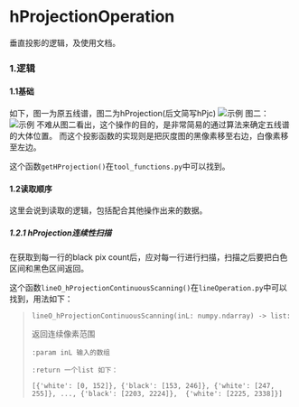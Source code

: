 # hProjectionOperation

垂直投影的逻辑，及使用文档。

### 1.逻辑

#### 1.1基础

如下，图一为原五线谱，图二为hProjection(后文简写hPjc)
![示例](https://foruda.gitee.com/images/1665837632184286024/41fd901f_10062986.png "test0.png")
图二：
![示例](https://foruda.gitee.com/images/1665837490950593627/117e6b50_10062986.png "hProjection2.png")
不难从图二看出，这个操作的目的，是非常简易的通过算法来确定五线谱的大体位置。
而这个投影函数的实现则是把灰度图的黑像素移至右边，白像素移至左边。

这个函数`getHProjection()`在`tool_functions.py`中可以找到。

#### 1.2读取顺序

这里会说到读取的逻辑，包括配合其他操作出来的数据。

##### 1.2.1 hProjection连续性扫描

在获取到每一行的black pix count后，应对每一行进行扫描，扫描之后要把白色区间和黑色区间返回。

这个函数`lineO_hProjectionContinuousScanning()`在`lineOperation.py`中可以找到，用法如下：
> `lineO_hProjectionContinuousScanning(inL: numpy.ndarray) -> list:`
> 
> 返回连续像素范围
> 
> `:param inL 输入的数组`
> 
> `:return 一个list 如下：`
> 
> `[{'white': [0, 152]}, {'black': [153, 246]}, {'white': [247, 255]}, ..., {'black': [2203, 2224]}, 
    {'white': [2225, 2338]}]`

